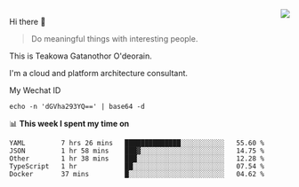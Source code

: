 <img align="right" src="https://github-readme-stats.vercel.app/api?username=Teakowa&show_icons=true&icon_color=2f80ed&text_color=718096&bg_color=ffffff&hide_title=true" />

Hi there 👋

> Do meaningful things with interesting people.

This is Teakowa Gatanothor O'deorain.

I'm a cloud and platform architecture consultant.

My Wechat ID

```
echo -n 'dGVha293YQ==' | base64 -d
```

📊 **This week I spent my time on**
<!--START_SECTION:waka-->
```text
YAML         7 hrs 26 mins   ██████████████░░░░░░░░░░░   55.60 % 
JSON         1 hr 58 mins    ███▓░░░░░░░░░░░░░░░░░░░░░   14.75 % 
Other        1 hr 38 mins    ███░░░░░░░░░░░░░░░░░░░░░░   12.28 % 
TypeScript   1 hr            ██░░░░░░░░░░░░░░░░░░░░░░░   07.54 % 
Docker       37 mins         █░░░░░░░░░░░░░░░░░░░░░░░░   04.62 % 
```
<!--END_SECTION:waka-->
